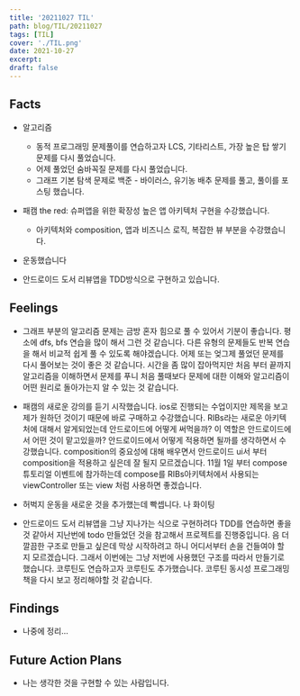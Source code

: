 ```yaml
---
title: '20211027 TIL'
path: blog/TIL/20211027
tags: [TIL]
cover: './TIL.png'
date: 2021-10-27
excerpt:
draft: false
---
```


## Facts

- 알고리즘

  - 동적 프로그래밍 문제풀이를 연습하고자 LCS, 기타리스트, 가장 높은 탑 쌓기 문제를 다시 풀었습니다.
  - 어제 풀었던 숨바꼭질 문제를 다시 풀었습니다.
  - 그래프 기본 탐색 문제로 백준 - 바이러스, 유기농 배추 문제를 풀고, 풀이를 포스팅 했습니다.

- 패캠 the red: 슈퍼앱을 위한 확장성 높은 앱 아키텍처 구현을 수강했습니다.

  - 아키텍처와 composition, 앱과 비즈니스 로직, 복잡한 뷰 부분을 수강했습니다.

- 운동했습니다

- 안드로이드 도서 리뷰앱을 TDD방식으로 구현하고 있습니다.

## Feelings

- 그래프 부분의 알고리즘 문제는 금방 혼자 힘으로 풀 수 있어서 기분이 좋습니다. 평소에 dfs, bfs 연습을 많이 해서 그런 것 같습니다. 다른 유형의 문제들도 반복 연습을 해서 비교적 쉽게 풀 수 있도록 해야겠습니다. 어제 또는 엊그제 풀었던 문제를 다시 풀어보는 것이 좋은 것 같습니다. 시간을 좀 많이 잡아먹지만 처음 부터 끝까지 알고리즘을 이해하면서 문제를 푸니 처음 풀때보다 문제에 대한 이해와 알고리즘이 어떤 원리로 돌아가는지 알 수 있는 것 같습니다.

- 패캠의 새로운 강의를 듣기 시작했습니다. ios로 진행되는 수업이지만 제목을 보고 제가 원하던 것이기 때문에 바로 구매하고 수강했습니다. RIBs라는 새로운 아키텍처에 대해서 알게되었는데 안드로이드에 어떻게 써먹을까? 이 역할은 안드로이드에서 어떤 것이 맡고있을까? 안드로이드에서 어떻게 적용하면 될까를 생각하면서 수강했습니다. composition의 중요성에 대해 배우면서 안드로이드 ui서 부터 composition을 적용하고 싶은데 잘 될지 모르겠습니다. 11월 1일 부터 compose 튜토리얼 이벤트에 참가하는데 compose를 RIBs아키텍처에서 사용되는 viewController 또는 view 처럼 사용하면 좋겠습니다.

- 허벅지 운동을 새로운 것을 추가했는데 빡셉니다. 나 화이팅

- 안드로이드 도서 리뷰앱을 그냥 지나가는 식으로 구현하려다 TDD를 연습하면 좋을 것 같아서 지난번에 todo 만들었던 것을 참고해서 프로젝트를 진행중입니다. 음 더 깔끔한 구조로 만들고 싶은데 막상 시작하려고 하니 어디서부터 손을 건들여야 할 지 모르겠습니다. 그래서 이번에는 그냥 저번에 사용했던 구조를 따라서 만들기로 했습니다. 코루틴도 연습하고자 코루틴도 추가했습니다. 코루틴 동시성 프로그래밍 책을 다시 보고 정리해야할 것 같습니다.

## Findings

- 나중에 정리...

## Future Action Plans

- 나는 생각한 것을 구현할 수 있는 사람입니다.
